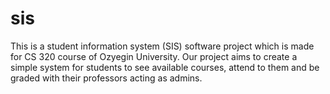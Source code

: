 # sis
This is a student information system (SIS) software project which is made for CS 320 course of Ozyegin University.  Our project aims to  create a simple system for students to see available courses, attend to them and be graded with their professors acting as admins.
